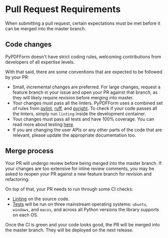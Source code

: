 # Pull Request Requirements

When submitting a pull request, certain expectations must be met before it can be merged into the master branch.

## Code changes

PyPDFForm doesn't have strict coding rules, welcoming contributions from developers of all expertise levels.

With that said, there are some conventions that are expected to be followed by your PR:

* Small, incremental changes are preferred. For large changes, request a feature branch in your issue and open your PR against that branch, as they will likely require revision before merging into master.
* Your changes must pass all the linters. PyPDFForm uses a combined set of rules from [pylint](https://www.pylint.org/), [ruff](https://docs.astral.sh/ruff/), and [pyright](https://microsoft.github.io/pyright/#/). To check if your code passes all the linters, simply run `linting` inside the development container.
* Your changes must pass all tests and have 100% coverage. You can read more about testing [here](dev_test.md).
* If you are changing the user APIs or any other parts of the code that are relevant, please update the appropriate documentation too.

## Merge process

Your PR will undergo review before being merged into the master branch. If your changes are too extensive for inline review comments, you may be asked to reopen your PR against a new feature branch for revision and refactoring.

On top of that, your PR needs to run through some CI checks:

* [Linting](https://github.com/chinapandaman/PyPDFForm/actions/workflows/python-linting.yml) on the source code.
* [Tests](https://github.com/chinapandaman/PyPDFForm/actions/workflows/python-package.yml) will be run on three mainstream operating systems: `ubuntu`, `windows`, and `macos`, and across all Python versions the library supports on each OS.

Once the CI is green and your code looks good, the PR will be merged into the master branch. They will be deployed on the next release.
